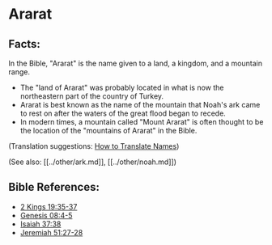 # Ararat #

## Facts: ##

In the Bible, "Ararat" is the name given to a land, a kingdom, and a mountain range.

* The "land of Ararat" was probably located in what is now the northeastern part of the country of Turkey.
* Ararat is best known as the name of the mountain that Noah's ark came to rest on after the waters of the great flood began to recede.
* In modern times, a mountain called "Mount Ararat" is often thought to be the location of the "mountains of Ararat" in the Bible.

(Translation suggestions: [How to Translate Names](en/ta-vol1/translate/man/translate-names))

(See also: [[../other/ark.md]], [[../other/noah.md]])

## Bible References: ##

* [2 Kings 19:35-37](en/tn/2ki/help/19/35)
* [Genesis 08:4-5](en/tn/gen/help/08/04)
* [Isaiah 37:38](en/tn/isa/help/37/38)
* [Jeremiah 51:27-28](en/tn/jer/help/51/27)